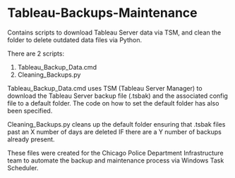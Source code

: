 # Tableau-Backups-Maintenance
Contains scripts to download Tableau Server data via TSM, and clean the folder to delete outdated data files via Python.

There are 2 scripts:
1. Tableau_Backup_Data.cmd
2. Cleaning_Backups.py

Tableau_Backup_Data.cmd uses TSM (Tableau Server Manager) to download the Tableau Server backup file (.tsbak) 
and the associated config file to a default folder. The code on how to set the default folder has also been specified.

Cleaning_Backups.py cleans up the default folder ensuring that .tsbak files past an X number of days are deleted 
IF there are a Y number of backups already present.

These files were created for the Chicago Police Department Infrastructure team to automate the backup and maintenance process
via Windows Task Scheduler. 
